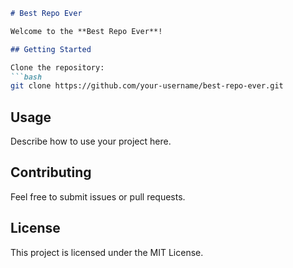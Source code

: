```markdown
# Best Repo Ever

Welcome to the **Best Repo Ever**!

## Getting Started

Clone the repository:
```bash
git clone https://github.com/your-username/best-repo-ever.git
```

## Usage

Describe how to use your project here.

## Contributing

Feel free to submit issues or pull requests.

## License

This project is licensed under the MIT License.
```